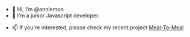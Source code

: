 - 👋 Hi, I’m @anniemon
- 🌱 I'm a junior Javascript developer.
<!--- 💞️ I’m looking to collaborate on ...-->
- 📫 If you're interested, please check my recent project [Meal-To-Meal](https://www.mealtomeal.shop/)

<!---
anniemon/anniemon is a ✨ special ✨ repository because its `README.md` (this file) appears on your GitHub profile.
You can click the Preview link to take a look at your changes.
--->
